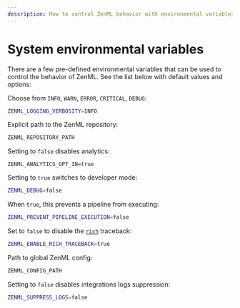 ```yaml
---
description: How to control ZenML behavior with environmental variables
---
```


# System environmental variables

There are a few pre-defined environmental variables that can be used to control 
the behavior of ZenML. See the list below with default values and options:

Choose from `INFO`, `WARN`, `ERROR`, `CRITICAL`, `DEBUG`:
```bash
ZENML_LOGGING_VERBOSITY=INFO
```

Explicit path to the ZenML repository:
```bash
ZENML_REPOSITORY_PATH
```

Setting to `false` disables analytics:
```
ZENML_ANALYTICS_OPT_IN=true
```

Setting to `true` switches to developer mode:
```bash
ZENML_DEBUG=false
```

When `true`, this prevents a pipeline from executing:
```bash
ZENML_PREVENT_PIPELINE_EXECUTION=false
```

Set to `false` to disable the [`rich`](https://github.com/Textualize/rich) traceback:
```bash
ZENML_ENABLE_RICH_TRACEBACK=true
```

Path to global ZenML config:
```bash
ZENML_CONFIG_PATH
```

Setting to `false` disables integrations logs suppression:
```bash
ZENML_SUPPRESS_LOGS=false
```